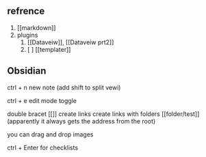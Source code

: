 
## refrence
1. [[markdown]]
2. plugins
	1. [[Dataveiw]], [[Dataveiw prt2]]
	2. [ ] [[templater]]


## Obsidian
ctrl + n
	new note
	(add shift to split vewi)

ctrl + e
	edit mode toggle

double bracet [[]]
	create links
	create links with folders [[folder/test]]
	(apparently it always gets the address from the root)
	
you can drag and drop images 

ctrl + Enter for checklists